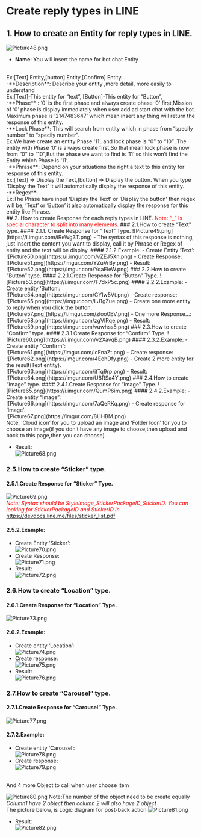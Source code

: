 # Create reply types in LINE
## 1. How to create an Entity for reply types in LINE.
![Picture48.png](https://i.imgur.com/HnvUUGe.png)
<br/>
- **Name**: You will insert the name for bot chat Entity
<br/>
Ex:[Text] Entity,[button] Entity,[Confirm] Entity…
<br/>
-**Description**: Describe your entity ,more detail, more easily to understand
<br/>
Ex:[Text]-This entity for “text”, [Button]-This entity for “Button”,
<br/>
-**Phase** : ‘0’ is the first phase and always create phase ‘0’ first,Mission of ‘0’ phase is display immediately when user add ad start chat with the bot. Maximum phase is ‘2147483647’ which mean insert any thing will return the response of this entity.
<br/>
-**Lock Phase**: This will search from entity which in phase from “specily number” to “specily number”.
<br/>
Ex:We have create an entity Phase ‘11’. and lock phase is “0” to “10” ,The entity with Phase ‘0’ is always create first,So that mean lock phase is now from “0” to “10”,But the phase we want to find is ‘11’ so this won’t find the Entity which Phase is ‘11’. 
<br/>
-**Phrase**: Depend on your situations the right a text to this entity for response of this entity.
<br/>
Ex:[Text] => Display the Text,[button] => Display the button. When you type ‘Display the Text’ it will automatically display the response of this entity.
<br/>
-**Regex**:
<br/>
Ex:The Phase have input ‘Display the Text’ or ‘Display the button’ then regex will be, ‘Text’ or ‘Button’ it also automatically display the response for this entity like Phrase.
<br/>
## 2. How to create Response for each reply types in LINE.
<span style="color:red">Note:  “_” Is special character to split into many elements.</span>
### 2.1.How to create “Text” type.
#### 2.1.1. Create Response for “Text” Type.
![Picture49.png](https://i.imgur.com/iReWg3T.png)
- The syntax of this response is nothing, just insert the content you want to display, call it by Phrase or Regex of entity and the text will be display.
#### 2.1.2.Example:
- Create Entity ‘Text’:<br/>
![Picture50.png](https://i.imgur.com/vZEJ5Xn.png)
- Create Response:<br/>
![Picture51.png](https://imgur.com/YZuVrBy.png)
- Result:<br/>
![Picture52.png](https://imgur.com/YqaEleW.png)
### 2.2.How to create “Button” type.
#### 2.2.1.Create Response for “Button” Type.
![Picture53.png](https://i.imgur.com/F7dxP5c.png)
#### 2.2.2.Example:
- Create entity ‘Button’:<br/>
![Picture54.png](https://imgur.com/CYIw5Vt.png)
- Create response:<br/>
![Picture55.png](https://imgur.com/LJ1gZue.png)
- Create one more entity to reply when you click the button.<br/>
![Picture57.png](https://i.imgur.com/zloo0EV.png)
- One more Response…:<br/>
![Picture58.png](https://imgur.com/zgVIRqe.png)
- Result:<br/>
![Picture59.png](https://imgur.com/vuwhss5.png)
### 2.3.How to create “Confirm” type.
#### 2.3.1.Create Response for “Confirm” Type.
![Picture60.png](https://i.imgur.com/v2XavqB.png)
#### 2.3.2.Example:
- Create entity “Confirm”:<br/>
![Picture61.png](https://imgur.com/lcEnaZt.png)
- Create response:<br/>
![Picture62.png](https://imgur.com/4EehDfy.png)
- Create 2 more entity for the result(Text entity).<br/>
![Picture63.png](https://imgur.com/itTq9rp.png)
- Result:<br/>
![Picture64.png](https://imgur.com/U8RSa4Y.png)
### 2.4.How to create “Image” type.
#### 2.4.1.Create Response for “Image” Type.
![Picture65.png](https://i.imgur.com/QumP6im.png)
#### 2.4.2.Example:
- Create entity “Image”:<br/>
![Picture66.png](https://imgur.com/7aQeRKq.png)
- Create response for ‘Image'.<br/>
![Picture67.png](https://imgur.com/8IjlHBM.png)
<br/>
Note: ‘Cloud icon’ for you to upload an image and ‘Folder Icon’ for you to choose an image(if you don’t have any image to choose,then upload and back to this page,then you can choose).

- Result: <br/>
![Picture68.png](https://i.imgur.com/QwkLW3P.png)

### 2.5.How to create “Sticker” type.
#### 2.5.1.Create Response for “Sticker” Type.
![Picture69.png](https://i.imgur.com/XrFnB04.png)
<br/>
<span style="color:red">_Note: Syntax should be StyleImage_StickerPackageID_StickerID.
You can looking for StickerPackageID and StickerID in_</span>
<br/>
https://devdocs.line.me/files/sticker_list.pdf
#### 2.5.2.Example:
- Create Entity ‘Sticker’:<br/>
![Picture70.png](https://imgur.com/zrG7Mvx.png)
- Create Response:<br/>
![Picture71.png](https://imgur.com/FbcsJ8K.png)
- Result:<br/>
![Picture72.png](https://imgur.com/kOtN84I.png)
### 2.6.How to create “Location” type.
#### 2.6.1.Create Response for “Location” Type.
![Picture73.png](https://i.imgur.com/nXdydvH.png)
#### 2.6.2.Example:
- Create entity ‘Location’:<br/>
![Picture74.png](https://imgur.com/dtzSavH.png)
- Create response:<br/>
![Picture75.png](https://imgur.com/ZuwdMff.png)
- Result:<br/>
![Picture76.png](https://imgur.com/tVMAZ6o.png)
### 2.7.How to create “Carousel” type.
#### 2.7.1.Create Response for “Carousel” Type.
![Picture77.png](https://i.imgur.com/u415vV9.png)
#### 2.7.2.Example:
- Create entity ‘Carousel’:<br/>
![Picture78.png](https://imgur.com/LYTTTuB)
- Create response:<br/>
![Picture79.png](https://i.imgur.com/ji2Va6c.png)
<Br/>
And 4 more Object to call when user choose item

![Picture80.png](https://imgur.com/iIXzhER.png)
Note:The number of the object need to be create equally
_Column1 have 2 object then column 2 will also have 2 object_</span>
<br/>
The picture below, is Logic diagram for post-back action
![Picture81.png](https://imgur.com/OmzXAfc.png)
- Result:<br/>
![Picture82.png](https://imgur.com/OvFxcgn.png)
